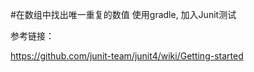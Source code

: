 #在数组中找出唯一重复的数值
使用gradle, 加入Junit测试

参考链接：

<https://github.com/junit-team/junit4/wiki/Getting-started>

